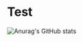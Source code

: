 # Test
![Anurag's GitHub stats](https://github-readme-stats.vercel.app/api?username=028902&show_icons=true&theme=chartreuse-dark)
